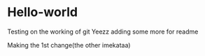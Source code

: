 # Hello-world
Testing on the working of git
Yeezz adding some more for readme

Making the 1st change(the other imekataa)
